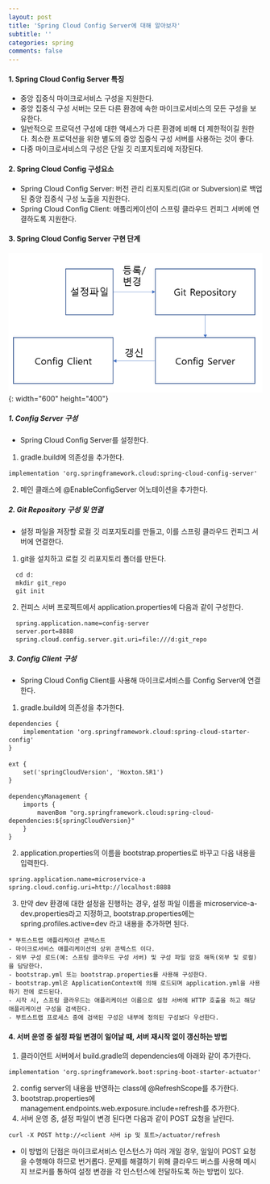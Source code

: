 ```yaml
---
layout: post
title: 'Spring Cloud Config Server에 대해 알아보자'
subtitle: ''
categories: spring
comments: false
---
```


#### 1. Spring Cloud Config Server 특징 ####
- 중앙 집중식 마이크로서비스 구성을 지원한다.
- 중앙 집중식 구성 서버는 모든 다른 환경에 속한 마이크로서비스의 모든 구성을 보유한다. 
- 일반적으로 프로덕션 구성에 대한 액세스가 다른 환경에 비해 더 제한적이길 원한다. 최소한 프로덕션을 위한 별도의 중앙 집중식 구성 서버를 사용하는 것이 좋다.
- 다중 마이크로서비스의 구성은 단일 깃 리포지토리에 저장된다. 


#### 2. Spring Cloud Config 구성요소 ####
- Spring Cloud Config Server: 버전 관리 리포지토리(Git or Subversion)로 백업된 중앙 집중식 구성 노출을 지원한다. 
- Spring Cloud Config Client: 애플리케이션이 스프링 클라우드 컨피그 서버에 연결하도록 지원한다. 

#### 3. Spring Cloud Config Server 구현 단계 ####
![01.PNG](/assets/img/cloud-config-001.PNG){: width="600" height="400"}
##### 1. Config Server 구성 #####
- Spring Cloud Config Server를 설정한다.
1) gradle.build에 의존성을 추가한다.
```
implementation 'org.springframework.cloud:spring-cloud-config-server'
```

2) 메인 클래스에 @EnableConfigServer 어노테이션을 추가한다.

##### 2. Git Repository 구성 및 연결 #####

- 설정 파일을 저장할 로컬 깃 리포지토리를 만들고, 이를 스프링 클라우드 컨피그 서버에 연결한다. 

1) git을 설치하고 로컬 깃 리포지토리 폴더를 만든다.
```
  cd d:
  mkdir git_repo
  git init
```

2) 컨피스 서버 프로젝트에서 application.properties에 다음과 같이 구성한다.
```
  spring.application.name=config-server
  server.port=8888
  spring.cloud.config.server.git.uri=file:///d:git_repo
```

##### 3. Config Client 구성 #####
- Spring Cloud Config Client를 사용해 마이크로서비스를 Config Server에 연결한다.
1) gradle.build에 의존성을 추가한다.  

```
dependencies {
    implementation 'org.springframework.cloud:spring-cloud-starter-config'
}

ext {
	set('springCloudVersion', 'Hoxton.SR1')
}

dependencyManagement {
	imports {
		mavenBom "org.springframework.cloud:spring-cloud-dependencies:${springCloudVersion}"
	}
}
```

2) application.properties의 이름을 bootstrap.properties로 바꾸고 다음 내용을 입력한다.
```
spring.application.name=microservice-a
spring.cloud.config.uri=http://localhost:8888
```

3) 만약 dev 환경에 대한 설정을 진행하는 경우, 설정 파일 이름을 microservice-a-dev.properties라고 지정하고, bootstrap.properties에는 spring.profiles.active=dev 라고 내용을 추가하면 된다. 

```
* 부트스트랩 애플리케이션 콘텍스트
- 마이크로서비스 애플리케이션의 상위 콘텍스트 이다.
- 외부 구성 로드(예: 스프링 클라우드 구성 서버) 및 구성 파일 암호 해독(외부 및 로컬)을 담당한다.
- bootstrap.yml 또는 bootstrap.properties를 사용해 구성한다.
- bootstrap.yml은 ApplicationContext에 의해 로드되며 application.yml을 사용하기 전에 로드된다. 
- 시작 시, 스프링 클라우드는 애플리케이션 이름으로 설정 서버에 HTTP 호출을 하고 해당 애플리케이션 구성을 검색한다. 
- 부트스트랩 프로세스 중에 검색된 구성은 내부에 정의된 구성보다 우선한다.
```

#### 4. 서버 운영 중 설정 파일 변경이 일어날 때, 서버 재시작 없이 갱신하는 방법 ####
1. 클라이언트 서버에서 build.gradle의 dependencies에 아래와 같이 추가한다.
```
implementation 'org.springframework.boot:spring-boot-starter-actuator'
```
2. config server의 내용을 반영하는 class에 @RefreshScope를 추가한다. 
3. bootstrap.properties에 management.endpoints.web.exposure.include=refresh를 추가한다.
4. 서버 운영 중, 설정 파일이 변경 된다면 다음과 같이 POST 요청을 날린다.
```
curl -X POST http://<client 서버 ip 및 포트>/actuator/refresh
```

* 이 방법의 단점은 마이크로서비스 인스턴스가 여러 개일 경우, 일일이 POST 요청을 수행해야 하므로 번거롭다. 문제를 해결하기 위해 클라우드 버스를 사용해 메시지 브로커를 통하여 설정 변경을 각 인스턴스에 전달하도록 하는 방법이 있다. 
